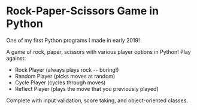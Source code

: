 # Rock-Paper-Scissors Game in Python

One of my first Python programs I made in early 2019!

A game of rock, paper, scissors with various player options in Python!
Play against: 
- Rock Player (always plays rock -- boring!)
- Random Player (picks moves at random)
- Cycle Player (cycles through moves)
- Reflect Player (plays the move that you previously played)

Complete with input validation, score taking, and object-oriented classes.


